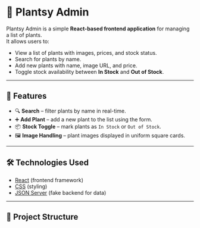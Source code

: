 # 🌱 Plantsy Admin

Plantsy Admin is a simple **React-based frontend application** for managing a list of plants.  
It allows users to:

- View a list of plants with images, prices, and stock status.
- Search for plants by name.
- Add new plants with name, image URL, and price.
- Toggle stock availability between **In Stock** and **Out of Stock**.

---

## 🚀 Features

- 🔍 **Search** – filter plants by name in real-time.
- ➕ **Add Plant** – add a new plant to the list using the form.
- 📦 **Stock Toggle** – mark plants as `In Stock` or `Out of Stock`.
- 🖼️ **Image Handling** – plant images displayed in uniform square cards.

---

## 🛠️ Technologies Used

- [React](https://reactjs.org/) (frontend framework)
- [CSS](https://developer.mozilla.org/en-US/docs/Web/CSS) (styling)
- [JSON Server](https://github.com/typicode/json-server) (fake backend for data)

---

## 📂 Project Structure

